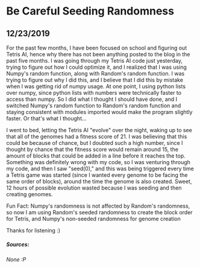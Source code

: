 # Be Careful Seeding Randomness
## 12/23/2019

For the past few months, I have been focused on school and figuring out Tetris AI, hence why there has not been anything posted to the blog in the past five months. I was going through my Tetris AI code just yesterday, trying to figure out how I could optimize it, and I realized that I was using Numpy's random function, along with Random's random function. I was trying to figure out why I did this, and I believe that I did this by mistake when I was getting rid of numpy usage. At one point, I using python lists over numpy, since python lists with numbers were technically faster to access than numpy. So I did what I thought I should have done, and I switched Numpy's random function to Random's random function and staying consistent with modules imported would make the program slightly faster. Or that's what I thought...

I went to bed, letting the Tetris AI "evolve" over the night, waking up to see that all of the genomes had a fitness score of 21. I was believing that this could be because of chance, but I doubted such a high number, since I thought by chance that the fitness score would remain around 15, the amount of blocks that could be added in a line before it reaches the top. Something was definitely wrong with my code, so I was venturing through my code, and then I saw "seed(0)," and this was being triggered every time a Tetris game was started (since I wanted every genome to be facing the same order of blocks), around the time the genome is also created. Sweet, 12 hours of possible evolution wasted because I was seeding and then creating genomes.

Fun Fact: Numpy's randomness is not affected by Random's randomness, so now I am using Random's seeded randomness to create the block order for Tetris, and Numpy's non-seeded randomness for genome creation

Thanks for listening :)

##### Sources:
###### None :P